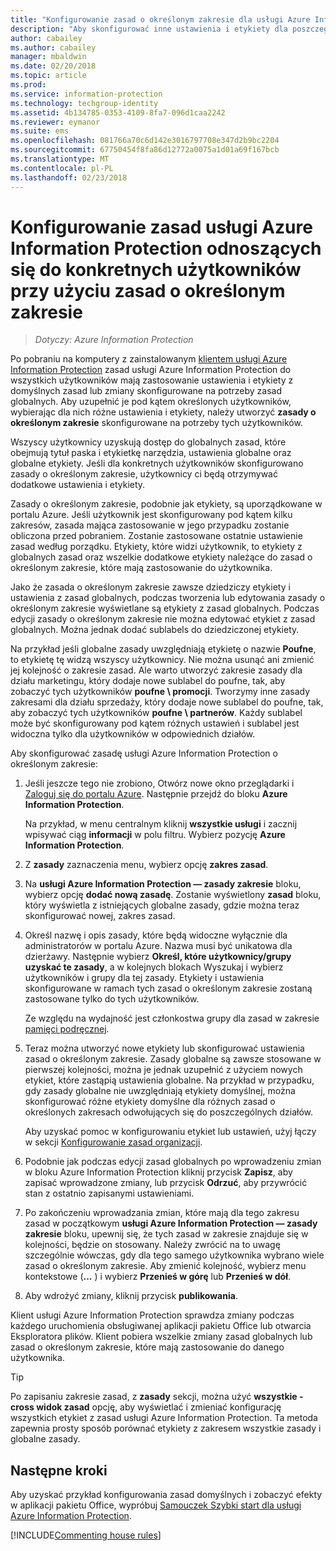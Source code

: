 ```yaml
---
title: "Konfigurowanie zasad o określonym zakresie dla usługi Azure Information Protection"
description: "Aby skonfigurować inne ustawienia i etykiety dla poszczególnych użytkowników, należy skonfigurować dla usługi Azure Information Protection zasady należące do zakresów."
author: cabailey
ms.author: cabailey
manager: mbaldwin
ms.date: 02/20/2018
ms.topic: article
ms.prod: 
ms.service: information-protection
ms.technology: techgroup-identity
ms.assetid: 4b134785-0353-4109-8fa7-096d1caa2242
ms.reviewer: eymanor
ms.suite: ems
ms.openlocfilehash: 081766a70c6d142e3016797708e347d2b9bc2204
ms.sourcegitcommit: 67750454f8fa86d12772a0075a1d01a69f167bcb
ms.translationtype: MT
ms.contentlocale: pl-PL
ms.lasthandoff: 02/23/2018
---
```

# <a name="how-to-configure-the-azure-information-protection-policy-for-specific-users-by-using-scoped-policies"></a>Konfigurowanie zasad usługi Azure Information Protection odnoszących się do konkretnych użytkowników przy użyciu zasad o określonym zakresie

>*Dotyczy: Azure Information Protection*

Po pobraniu na komputery z zainstalowanym [klientem usługi Azure Information Protection](https://www.microsoft.com/en-us/download/details.aspx?id=53018) zasad usługi Azure Information Protection do wszystkich użytkowników mają zastosowanie ustawienia i etykiety z domyślnych zasad lub zmiany skonfigurowane na potrzeby zasad globalnych. Aby uzupełnić je pod kątem określonych użytkowników, wybierając dla nich różne ustawienia i etykiety, należy utworzyć **zasady o określonym zakresie** skonfigurowane na potrzeby tych użytkowników.

Wszyscy użytkownicy uzyskują dostęp do globalnych zasad, które obejmują tytuł paska i etykietkę narzędzia, ustawienia globalne oraz globalne etykiety. Jeśli dla konkretnych użytkowników skonfigurowano zasady o określonym zakresie, użytkownicy ci będą otrzymywać dodatkowe ustawienia i etykiety. 

Zasady o określonym zakresie, podobnie jak etykiety, są uporządkowane w portalu Azure. Jeśli użytkownik jest skonfigurowany pod kątem kilku zakresów, zasada mająca zastosowanie w jego przypadku zostanie obliczona przed pobraniem. Zostanie zastosowane ostatnie ustawienie zasad według porządku. Etykiety, które widzi użytkownik, to etykiety z globalnych zasad oraz wszelkie dodatkowe etykiety należące do zasad o określonym zakresie, które mają zastosowanie do użytkownika. 

Jako że zasada o określonym zakresie zawsze dziedziczy etykiety i ustawienia z zasad globalnych, podczas tworzenia lub edytowania zasady o określonym zakresie wyświetlane są etykiety z zasad globalnych. Podczas edycji zasady o określonym zakresie nie można edytować etykiet z zasad globalnych. Można jednak dodać sublabels do dziedziczonej etykiety.

Na przykład jeśli globalne zasady uwzględniają etykietę o nazwie **Poufne**, to etykietę tę widzą wszyscy użytkownicy. Nie można usunąć ani zmienić jej kolejność o zakresie zasad. Ale warto utworzyć zakresie zasady dla działu marketingu, który dodaje nowe sublabel do poufne, tak, aby zobaczyć tych użytkowników **poufne \ promocji**. Tworzymy inne zasady zakresami dla działu sprzedaży, który dodaje nowe sublabel do poufne, tak, aby zobaczyć tych użytkowników **poufne \ partnerów**. Każdy sublabel może być skonfigurowany pod kątem różnych ustawień i sublabel jest widoczna tylko dla użytkowników w odpowiednich działów.

Aby skonfigurować zasadę usługi Azure Information Protection o określonym zakresie:

1. Jeśli jeszcze tego nie zrobiono, Otwórz nowe okno przeglądarki i [Zaloguj się do portalu Azure](configure-policy.md#signing-in-to-the-azure-portal). Następnie przejdź do bloku **Azure Information Protection**.

    Na przykład, w menu centralnym kliknij **wszystkie usługi** i zacznij wpisywać ciąg **informacji** w polu filtru. Wybierz pozycję **Azure Information Protection**.

2. Z **zasady** zaznaczenia menu, wybierz opcję **zakres zasad**.

3. Na **usługi Azure Information Protection — zasady zakresie** bloku, wybierz opcję **dodać nową zasadę**. Zostanie wyświetlony **zasad** bloku, który wyświetla z istniejących globalne zasady, gdzie można teraz skonfigurować nowej, zakres zasad.

4. Określ nazwę i opis zasady, które będą widoczne wyłącznie dla administratorów w portalu Azure. Nazwa musi być unikatowa dla dzierżawy. Następnie wybierz **Określ, które użytkownicy/grupy uzyskać te zasady**, a w kolejnych blokach Wyszukaj i wybierz użytkowników i grupy dla tej zasady. Etykiety i ustawienia skonfigurowane w ramach tych zasad o określonym zakresie zostaną zastosowane tylko do tych użytkowników.
    
    Ze względu na wydajność jest członkostwa grupy dla zasad w zakresie [pamięci podręcznej](../plan-design/prepare.md#group-membership-caching-by-azure-information-protection).

5. Teraz można utworzyć nowe etykiety lub skonfigurować ustawienia zasad o określonym zakresie. Zasady globalne są zawsze stosowane w pierwszej kolejności, można je jednak uzupełnić z użyciem nowych etykiet, które zastąpią ustawienia globalne. Na przykład w przypadku, gdy zasady globalne nie uwzględniają etykiety domyślnej, można skonfigurować różne etykiety domyślne dla różnych zasad o określonych zakresach odwołujących się do poszczególnych działów.

    Aby uzyskać pomoc w konfigurowaniu etykiet lub ustawień, użyj łączy w sekcji [Konfigurowanie zasad organizacji](configure-policy.md#configuring-your-organizations-policy).

6. Podobnie jak podczas edycji zasad globalnych po wprowadzeniu zmian w bloku Azure Information Protection kliknij przycisk **Zapisz**, aby zapisać wprowadzone zmiany, lub przycisk **Odrzuć**, aby przywrócić stan z ostatnio zapisanymi ustawieniami. 

7. Po zakończeniu wprowadzania zmian, które mają dla tego zakresu zasad w początkowym **usługi Azure Information Protection — zasady zakresie** bloku, upewnij się, że tych zasad w zakresie znajduje się w kolejności, będzie on stosowany. Należy zwrócić na to uwagę szczególnie wówczas, gdy dla tego samego użytkownika wybrano wiele zasad o określonym zakresie. Aby zmienić kolejność, wybierz menu kontekstowe (**...** ) i wybierz **Przenieś w górę** lub **Przenieś w dół**. 

8. Aby wdrożyć zmiany, kliknij przycisk **publikowania**. 

Klient usługi Azure Information Protection sprawdza zmiany podczas każdego uruchomienia obsługiwanej aplikacji pakietu Office lub otwarcia Eksploratora plików. Klient pobiera wszelkie zmiany zasad globalnych lub zasad o określonym zakresie, które mają zastosowanie do danego użytkownika.

> [!TIP]
> Po zapisaniu zakresie zasad, z **zasady** sekcji, można użyć **wszystkie - cross widok zasad** opcję, aby wyświetlać i zmieniać konfigurację wszystkich etykiet z zasad usługi Azure Information Protection. Ta metoda zapewnia prosty sposób porównać etykiety z zakresem wszystkie zasady i globalne zasady. 

## <a name="next-steps"></a>Następne kroki

Aby uzyskać przykład konfigurowania zasad domyślnych i zobaczyć efekty w aplikacji pakietu Office, wypróbuj [Samouczek Szybki start dla usługi Azure Information Protection](../get-started/infoprotect-quick-start-tutorial.md).

[!INCLUDE[Commenting house rules](../includes/houserules.md)]
